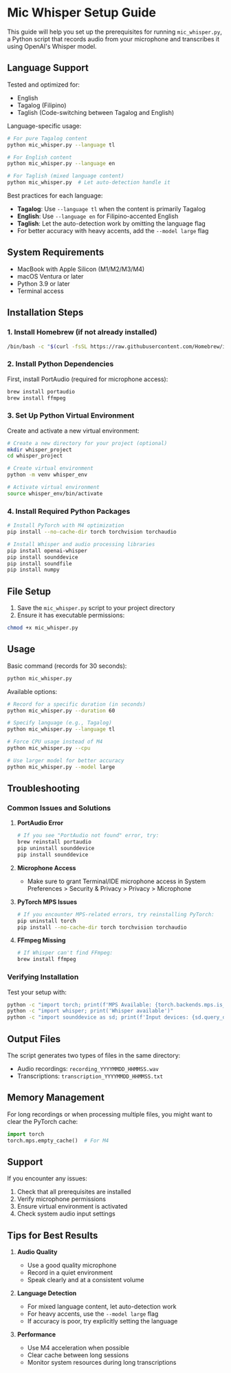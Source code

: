 # Mic Whisper Setup Guide

This guide will help you set up the prerequisites for running `mic_whisper.py`, a Python script that records audio from your microphone and transcribes it using OpenAI's Whisper model.

## Language Support

Tested and optimized for:
- English
- Tagalog (Filipino)
- Taglish (Code-switching between Tagalog and English)

Language-specific usage:
```bash
# For pure Tagalog content
python mic_whisper.py --language tl

# For English content
python mic_whisper.py --language en

# For Taglish (mixed language content)
python mic_whisper.py  # Let auto-detection handle it
```

Best practices for each language:
- **Tagalog**: Use `--language tl` when the content is primarily Tagalog
- **English**: Use `--language en` for Filipino-accented English
- **Taglish**: Let the auto-detection work by omitting the language flag
- For better accuracy with heavy accents, add the `--model large` flag

## System Requirements

- MacBook with Apple Silicon (M1/M2/M3/M4)
- macOS Ventura or later
- Python 3.9 or later
- Terminal access

## Installation Steps

### 1. Install Homebrew (if not already installed)

```bash
/bin/bash -c "$(curl -fsSL https://raw.githubusercontent.com/Homebrew/install/HEAD/install.sh)"
```

### 2. Install Python Dependencies

First, install PortAudio (required for microphone access):
```bash
brew install portaudio
brew install ffmpeg
```

### 3. Set Up Python Virtual Environment

Create and activate a new virtual environment:
```bash
# Create a new directory for your project (optional)
mkdir whisper_project
cd whisper_project

# Create virtual environment
python -m venv whisper_env

# Activate virtual environment
source whisper_env/bin/activate
```

### 4. Install Required Python Packages

```bash
# Install PyTorch with M4 optimization
pip install --no-cache-dir torch torchvision torchaudio

# Install Whisper and audio processing libraries
pip install openai-whisper
pip install sounddevice
pip install soundfile
pip install numpy
```

## File Setup

1. Save the `mic_whisper.py` script to your project directory
2. Ensure it has executable permissions:
```bash
chmod +x mic_whisper.py
```

## Usage

Basic command (records for 30 seconds):
```bash
python mic_whisper.py
```

Available options:
```bash
# Record for a specific duration (in seconds)
python mic_whisper.py --duration 60

# Specify language (e.g., Tagalog)
python mic_whisper.py --language tl

# Force CPU usage instead of M4
python mic_whisper.py --cpu

# Use larger model for better accuracy
python mic_whisper.py --model large
```

## Troubleshooting

### Common Issues and Solutions

1. **PortAudio Error**
   ```bash
   # If you see "PortAudio not found" error, try:
   brew reinstall portaudio
   pip uninstall sounddevice
   pip install sounddevice
   ```

2. **Microphone Access**
   - Make sure to grant Terminal/IDE microphone access in System Preferences > Security & Privacy > Privacy > Microphone

3. **PyTorch MPS Issues**
   ```bash
   # If you encounter MPS-related errors, try reinstalling PyTorch:
   pip uninstall torch
   pip install --no-cache-dir torch torchvision torchaudio
   ```

4. **FFmpeg Missing**
   ```bash
   # If Whisper can't find FFmpeg:
   brew install ffmpeg
   ```

### Verifying Installation

Test your setup with:
```bash
python -c "import torch; print(f'MPS Available: {torch.backends.mps.is_available()}')"
python -c "import whisper; print('Whisper available')"
python -c "import sounddevice as sd; print(f'Input devices: {sd.query_devices()}')"
```

## Output Files

The script generates two types of files in the same directory:
- Audio recordings: `recording_YYYYMMDD_HHMMSS.wav`
- Transcriptions: `transcription_YYYYMMDD_HHMMSS.txt`

## Memory Management

For long recordings or when processing multiple files, you might want to clear the PyTorch cache:
```python
import torch
torch.mps.empty_cache()  # For M4
```

## Support

If you encounter any issues:
1. Check that all prerequisites are installed
2. Verify microphone permissions
3. Ensure virtual environment is activated
4. Check system audio input settings

## Tips for Best Results

1. **Audio Quality**
   - Use a good quality microphone
   - Record in a quiet environment
   - Speak clearly and at a consistent volume

2. **Language Detection**
   - For mixed language content, let auto-detection work
   - For heavy accents, use the `--model large` flag
   - If accuracy is poor, try explicitly setting the language

3. **Performance**
   - Use M4 acceleration when possible
   - Clear cache between long sessions
   - Monitor system resources during long transcriptions
